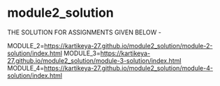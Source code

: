 # module2_solution
THE SOLUTION FOR ASSIGNMENTS GIVEN BELOW -


MODULE_2=https://kartikeya-27.github.io/module2_solution/module-2-solution/index.html
MODULE_3=https://kartikeya-27.github.io/module2_solution/module-3-solution/index.html
MODULE_4=https://kartikeya-27.github.io/module2_solution/module-4-solution/index.html
